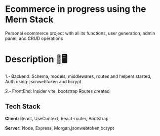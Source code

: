 
# Ecommerce in progress using the Mern Stack
Personal ecommerce project with all its functions, user generation, admin panel, and CRUD operations


# Description 👋🖥️
 1.- Backend:
Schema, models, middlewares, routes and helpers started, Auth using: jsonwebtoken and bcrypt

 2.- FrontEnd:
Insider vite, bootstrap
Routes created

## Tech Stack

**Client:** React, UseContext, React-router, Bootstrap

**Server:** Node, Express, Morgan,jsonwebtoken,bcrypt 

